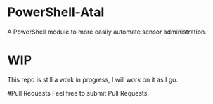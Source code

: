# PowerShell-Atal
A PowerShell module to more easily automate sensor administration.

# WIP
This repo is still a work in progress, I will work on it as I go. 

#Pull Requests
Feel free to submit Pull Requests. 
